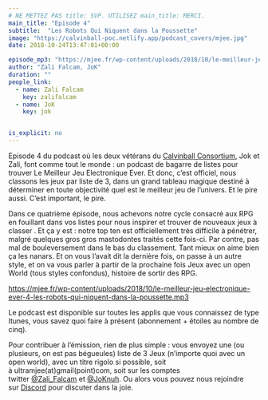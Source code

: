 ```yaml
---
# NE METTEZ PAS title: SVP. UTILISEZ main_title: MERCI.
main_title: "Episode 4"
subtitle:  "Les Robots Qui Niquent dans la Poussette"
image: "https://calvinball-poc.netlify.app/podcast_covers/mjee.jpg"
date: 2018-10-24T13:47:01+00:00

episode_mp3: "https://mjee.fr/wp-content/uploads/2018/10/le-meilleur-jeu-electronique-ever-4-les-robots-qui-niquent-dans-la-poussette.mp3"
author: "Zali Falcam, JoK"
duration: ""
people_link: 
  - name: Zali Falcam
    key: zalifalcam
  - name: JoK
    key: jok


is_explicit: no
---
```


<PodcastHeader/>

<!-- ECRIRE LA DESCRIPTION DE L'EPISODE SOUS CETTE LIGNE -->
<p>Episode 4 du podcast où les deux vétérans du&nbsp;<a href="https://calvinballradio.wordpress.com/" rel="nofollow">Calvinball Consortium</a>, Jok et Zali, font comme tout le monde : un podcast de bagarre de listes pour trouver&nbsp;Le Meilleur Jeu Electronique Ever.&nbsp;Et donc, c’est officiel, nous classons les jeux par liste de 3, dans un grand tableau magique destiné à déterminer en toute objectivité quel est le meilleur jeu de l’univers. Et le pire aussi. C’est important, le pire.</p>
<p>Dans ce quatrième épisode, nous achevons notre cycle consacré aux RPG en fouillant dans vos listes pour nous inspirer et trouver de nouveaux jeux à classer . Et ça y est : notre top ten est officiellement très difficile à pénétrer, malgré quelques gros gros mastodontes traités cette fois-ci. Par contre, pas mal de bouleversement dans le bas du classement. Tant mieux on aime bien ça les nanars. Et on vous l’avait dit la dernière fois, on passe à un autre style, et on va vous parler à partir de la prochaine fois&nbsp;Jeux avec un open World&nbsp;(tous styles confondus), histoire de sortir des RPG.</p>
<p><a href="https://mjee.fr/wp-content/uploads/2018/10/le-meilleur-jeu-electronique-ever-4-les-robots-qui-niquent-dans-la-poussette.mp3" rel="nofollow">https://mjee.fr/wp-content/uploads/2018/10/le-meilleur-jeu-electronique-ever-4-les-robots-qui-niquent-dans-la-poussette.mp3</a></p>
<p>Le podcast est disponible sur toutes les applis que vous connaissez de type Itunes, vous savez quoi faire à présent (abonnement + étoiles au nombre de cinq).</p>
<p>Pour contribuer à l’émission, rien de plus simple : vous envoyez une (ou plusieurs, on est pas bégueules) liste de&nbsp;3 Jeux&nbsp;(n’importe quoi avec&nbsp;un open world), avec un titre rigolo si possible, soit à&nbsp;ultramjee(at)gmail(point)com, soit sur les comptes twitter&nbsp;<a href="https://twitter.com/Zali_Falcam" rel="nofollow">@Zali_Falcam</a>&nbsp;et&nbsp;<a href="https://twitter.com/JoKnuh" rel="nofollow">@JoKnuh</a>.&nbsp;Ou alors vous pouvez nous rejoindre sur&nbsp;<a href="https://discord.gg/4RnA9v7" rel="nofollow">Discord</a>&nbsp;pour discuter dans la joie.</p>


